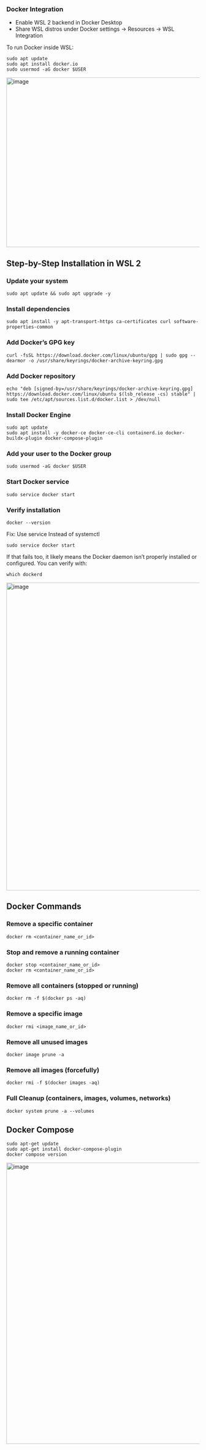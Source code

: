### Docker Integration

- Enable WSL 2 backend in Docker Desktop
- Share WSL distros under Docker settings → Resources → WSL Integration

To run Docker inside WSL:

    sudo apt update
    sudo apt install docker.io
    sudo usermod -aG docker $USER

<img width="1238" height="442" alt="image" src="https://github.com/user-attachments/assets/5c1962f0-254a-447a-a7d2-fb850c4dc80c" />

## Step-by-Step Installation in WSL 2

### Update your system

    sudo apt update && sudo apt upgrade -y

### Install dependencies

    sudo apt install -y apt-transport-https ca-certificates curl software-properties-common

### Add Docker’s GPG key

    curl -fsSL https://download.docker.com/linux/ubuntu/gpg | sudo gpg --dearmor -o /usr/share/keyrings/docker-archive-keyring.gpg

### Add Docker repository

    echo "deb [signed-by=/usr/share/keyrings/docker-archive-keyring.gpg] https://download.docker.com/linux/ubuntu $(lsb_release -cs) stable" | sudo tee /etc/apt/sources.list.d/docker.list > /dev/null

### Install Docker Engine

    sudo apt update
    sudo apt install -y docker-ce docker-ce-cli containerd.io docker-buildx-plugin docker-compose-plugin

### Add your user to the Docker group

    sudo usermod -aG docker $USER

### Start Docker service

    sudo service docker start

### Verify installation

    docker --version

Fix: Use service Instead of systemctl

    sudo service docker start

If that fails too, it likely means the Docker daemon isn’t properly installed or configured. You can verify with:

    which dockerd

<img width="768" height="802" alt="image" src="https://github.com/user-attachments/assets/7dc359f2-a905-4d99-a50a-bcc274a89ba5" />



## Docker Commands

### Remove a specific container
    
    docker rm <container_name_or_id>
    
### Stop and remove a running container

    docker stop <container_name_or_id>
    docker rm <container_name_or_id>

### Remove all containers (stopped or running)

    docker rm -f $(docker ps -aq)

### Remove a specific image

    docker rmi <image_name_or_id>

### Remove all unused images

    docker image prune -a

### Remove all images (forcefully)

    docker rmi -f $(docker images -aq)

### Full Cleanup (containers, images, volumes, networks)

    docker system prune -a --volumes

## Docker Compose

    sudo apt-get update
    sudo apt-get install docker-compose-plugin
    docker compose version

<img width="907" height="733" alt="image" src="https://github.com/user-attachments/assets/1ead16e2-d49b-4f33-a619-b0ab451caa42" />


